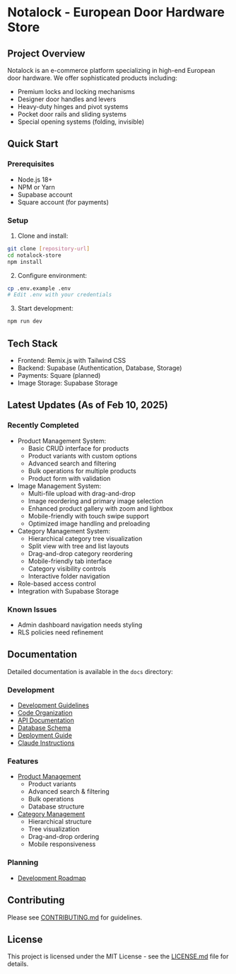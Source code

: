 # Notalock - European Door Hardware Store

## Project Overview
Notalock is an e-commerce platform specializing in high-end European door hardware. 
We offer sophisticated products including:
- Premium locks and locking mechanisms
- Designer door handles and levers
- Heavy-duty hinges and pivot systems
- Pocket door rails and sliding systems
- Special opening systems (folding, invisible)

## Quick Start

### Prerequisites
- Node.js 18+
- NPM or Yarn
- Supabase account
- Square account (for payments)

### Setup
1. Clone and install:
```bash
git clone [repository-url]
cd notalock-store
npm install
```

2. Configure environment:
```bash
cp .env.example .env
# Edit .env with your credentials
```

3. Start development:
```bash
npm run dev
```

## Tech Stack
- Frontend: Remix.js with Tailwind CSS
- Backend: Supabase (Authentication, Database, Storage)
- Payments: Square (planned)
- Image Storage: Supabase Storage

## Latest Updates (As of Feb 10, 2025)

### Recently Completed
- Product Management System:
  - Basic CRUD interface for products
  - Product variants with custom options
  - Advanced search and filtering
  - Bulk operations for multiple products
  - Product form with validation
- Image Management System:
  - Multi-file upload with drag-and-drop
  - Image reordering and primary image selection
  - Enhanced product gallery with zoom and lightbox
  - Mobile-friendly with touch swipe support
  - Optimized image handling and preloading
- Category Management System:
  - Hierarchical category tree visualization
  - Split view with tree and list layouts
  - Drag-and-drop category reordering
  - Mobile-friendly tab interface
  - Category visibility controls
  - Interactive folder navigation
- Role-based access control
- Integration with Supabase Storage

### Known Issues
- Admin dashboard navigation needs styling
- RLS policies need refinement

## Documentation

Detailed documentation is available in the `docs` directory:

### Development
- [Development Guidelines](./docs/development/guidelines.md)
- [Code Organization](./docs/development/code-organization.md)
- [API Documentation](./docs/api.md)
- [Database Schema](./docs/database.md)
- [Deployment Guide](./docs/deployment.md)
- [Claude Instructions](./docs/development/claude-instructions.md)

### Features
- [Product Management](./docs/features/product-management.md)
  - Product variants
  - Advanced search & filtering
  - Bulk operations
  - Database structure
- [Category Management](./docs/features/category-management.md)
  - Hierarchical structure
  - Tree visualization
  - Drag-and-drop ordering
  - Mobile responsiveness

### Planning
- [Development Roadmap](./docs/roadmap/development-plan.md)

## Contributing
Please see [CONTRIBUTING.md](./CONTRIBUTING.md) for guidelines.

## License
This project is licensed under the MIT License - see the [LICENSE.md](./LICENSE.md) file for details.
